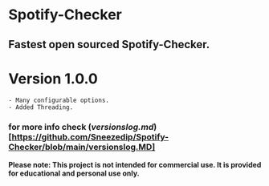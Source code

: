 # Spotify-Checker
## Fastest open sourced Spotify-Checker.

# Version 1.0.0
    - Many configurable options.
    - Added Threading.

### for more info check (*versionslog.md*)[https://github.com/Sneezedip/Spotify-Checker/blob/main/versionslog.MD]

**Please note: This project is not intended for commercial use. It is provided for educational and personal use only.**
